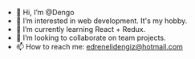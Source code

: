 - 👋 Hi, I’m @Dengo
- 👀 I’m interested in web development. It's my hobby.
- 🌱 I’m currently learning React + Redux.
- 💞️ I’m looking to collaborate on team projects.
- 📫 How to reach me: edrenelidengiz@hotmail.com

<!---
Dngx/Dngx is a ✨ special ✨ repository because its `README.md` (this file) appears on your GitHub profile.
You can click the Preview link to take a look at your changes.
--->
